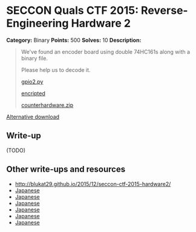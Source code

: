 # SECCON Quals CTF 2015: Reverse-Engineering Hardware 2

**Category:** Binary
**Points:** 500
**Solves:** 10
**Description:**

> We've found an encoder board using double 74HC161s along with a binary file.
> 
> Please help us to decode it.
> 
> [gpio2.py](./gpio2.py)
> 
> [encripted](./encripted)
> 
> [counterhardware.zip](https://github.com/SECCON/SECCON2015_online_CTF/blob/master/Binary/500_Reverse-Engineering%20Hardware%202/counterhardware.zip)

[Alternative download](https://mega.nz/#!6EdBDSwb!4cNZUASZXn3hXw5DkEd0ntLQ1klt9u3X6hE8s_m1WWo)

## Write-up

(TODO)

## Other write-ups and resources

* <http://blukat29.github.io/2015/12/seccon-ctf-2015-hardware2/>
* [Japanese](https://github.com/hideyuki/SECCON-2015-Online-CTF-Writeup/tree/master/Reverse-Engineering-Hardware-2)
* [Japanese](https://hackmd.io/s/EylxpX2Ve)
* [Japanese](http://d.hatena.ne.jp/waidotto/20151206/1449409523)
* [Japanese](http://tech.beatrobo.com/blog/2015/12/06/seccon-2015-online-ctf-writeup/)
* [Japanese](http://amiq11.tumblr.com/post/134657262324/seccon2015-writeup-eeic-advent-calendar-day-6)
* [Japanese](http://www.iridoatelier.net/sb/log/eid269.html)
